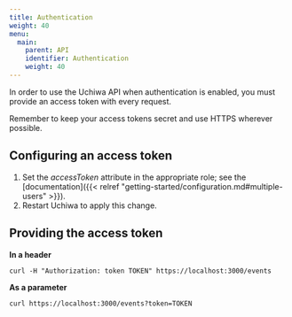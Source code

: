 ```yaml
---
title: Authentication
weight: 40
menu:
  main:
    parent: API
    identifier: Authentication
    weight: 40
---
```


In order to use the Uchiwa API when authentication is enabled, you must provide
an access token with every request.

Remember to keep your access tokens secret and use HTTPS wherever possible.

## Configuring an access token

1. Set the *accessToken* attribute in the appropriate role; see the
[documentation]({{< relref "getting-started/configuration.md#multiple-users" >}}).
2. Restart Uchiwa to apply this change.

## Providing the access token
**In a header**

```
curl -H "Authorization: token TOKEN" https://localhost:3000/events
```

**As a parameter**

```
curl https://localhost:3000/events?token=TOKEN
```
